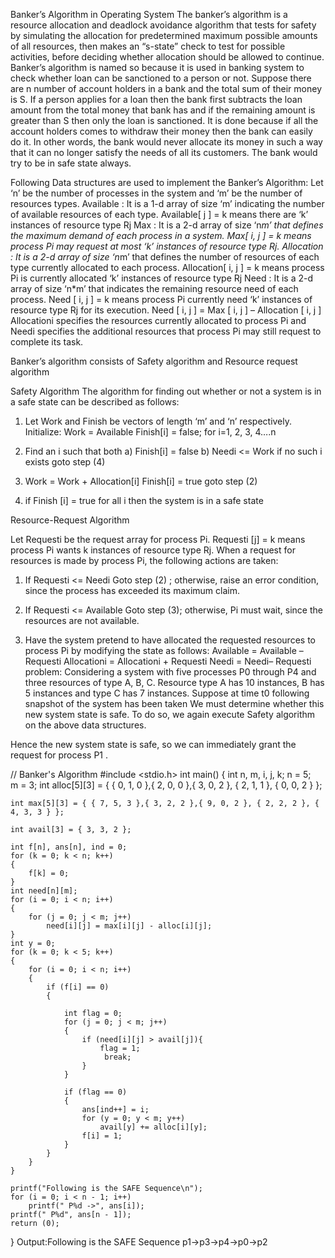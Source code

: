 Banker’s Algorithm in Operating System
The banker’s algorithm is a resource allocation and deadlock avoidance algorithm that tests for safety by simulating the allocation for predetermined maximum possible amounts of all resources, then makes an “s-state” check to test for possible activities, before deciding whether allocation should be allowed to continue.
Banker’s algorithm is named so because it is used in banking system to check whether loan can be sanctioned to a person or not. Suppose there are n number of account holders in a bank and the total sum of their money is S. If a person applies for a loan then the bank first subtracts the loan amount from the total money that bank has and if the remaining amount is greater than S then only the loan is sanctioned. It is done because if all the account holders comes to withdraw their money then the bank can easily do it.
In other words, the bank would never allocate its money in such a way that it can no longer satisfy the needs of all its customers. The bank would try to be in safe state always.

Following Data structures are used to implement the Banker’s Algorithm:
Let ‘n’ be the number of processes in the system and ‘m’ be the number of resources types.
Available : 
It is a 1-d array of size ‘m’ indicating the number of available resources of each type.
Available[ j ] = k means there are ‘k’ instances of resource type Rj
Max :
It is a 2-d array of size ‘n*m’ that defines the maximum demand of each process in a system.
Max[ i, j ] = k means process Pi may request at most ‘k’ instances of resource type Rj.
Allocation :
It is a 2-d array of size ‘n*m’ that defines the number of resources of each type currently allocated to each process.
Allocation[ i, j ] = k means process Pi is currently allocated ‘k’ instances of resource type Rj
Need :
 It is a 2-d array of size ‘n*m’ that indicates the remaining resource need of each process.
Need [ i,   j ] = k means process Pi currently need ‘k’ instances of resource type Rj
for its execution.
Need [ i,   j ] = Max [ i,   j ] – Allocation [ i,   j ]
Allocationi specifies the resources currently allocated to process Pi and Needi specifies the additional resources that process Pi may still request to complete its task.

Banker’s algorithm consists of Safety algorithm and Resource request algorithm

Safety Algorithm
The algorithm for finding out whether or not a system is in a safe state can be described as follows:

1) Let Work and Finish be vectors of length ‘m’ and ‘n’ respectively.
Initialize: Work = Available
Finish[i] = false; for i=1, 2, 3, 4….n

2) Find an i such that both
a) Finish[i] = false
b) Needi <= Work
if no such i exists goto step (4)

3) Work = Work + Allocation[i]
Finish[i] = true
goto step (2)

4) if Finish [i] = true for all i
then the system is in a safe state

Resource-Request Algorithm

Let Requesti be the request array for process Pi. Requesti [j] = k means process Pi wants k instances of resource type Rj. When a request for resources is made by process Pi, the following actions are taken:

1) If Requesti <= Needi
Goto step (2) ; otherwise, raise an error condition, since the process has exceeded its maximum claim.

2) If Requesti <= Available
Goto step (3); otherwise, Pi must wait, since the resources are not available.

3) Have the system pretend to have allocated the requested resources to process Pi by modifying the state as
follows:
Available = Available – Requesti
Allocationi = Allocationi + Requesti
Needi = Needi– Requesti
problem:
Considering a system with five processes P0 through P4 and three resources of type A, B, C. Resource type A has 10 instances, B has 5 instances and type C has 7 instances. Suppose at time t0 following snapshot of the system has been taken
We must determine whether this new system state is safe. To do so, we again execute Safety algorithm on the above data structures.


Hence the new system state is safe, so we can immediately grant the request for process  P1 .

// Banker's Algorithm 
#include <stdio.h> 
int main() 
{ 
      int n, m, i, j, k; 
    n = 5;  
    m = 3; 
    int alloc[5][3] = { { 0, 1, 0 },{ 2, 0, 0 },{ 3, 0, 2 }, { 2, 1, 1 }, { 0, 0, 2 } }; 
  
    int max[5][3] = { { 7, 5, 3 },{ 3, 2, 2 },{ 9, 0, 2 }, { 2, 2, 2 }, { 4, 3, 3 } }; 
  
    int avail[3] = { 3, 3, 2 }; 
  
    int f[n], ans[n], ind = 0; 
    for (k = 0; k < n; k++)
    { 
        f[k] = 0; 
    } 
    int need[n][m]; 
    for (i = 0; i < n; i++)
    { 
        for (j = 0; j < m; j++) 
            need[i][j] = max[i][j] - alloc[i][j]; 
    } 
    int y = 0; 
    for (k = 0; k < 5; k++)
    { 
        for (i = 0; i < n; i++) 
        { 
            if (f[i] == 0) 
            { 
  
                int flag = 0; 
                for (j = 0; j < m; j++) 
                { 
                    if (need[i][j] > avail[j]){ 
                        flag = 1; 
                         break; 
                    } 
                } 
  
                if (flag == 0)
                { 
                    ans[ind++] = i; 
                    for (y = 0; y < m; y++) 
                        avail[y] += alloc[i][y]; 
                    f[i] = 1; 
                } 
            } 
        } 
    } 
  
    printf("Following is the SAFE Sequence\n"); 
    for (i = 0; i < n - 1; i++) 
        printf(" P%d ->", ans[i]); 
    printf(" P%d", ans[n - 1]); 
    return (0);  
} 
Output:Following is the SAFE Sequence   p1->p3->p4->p0->p2
 
